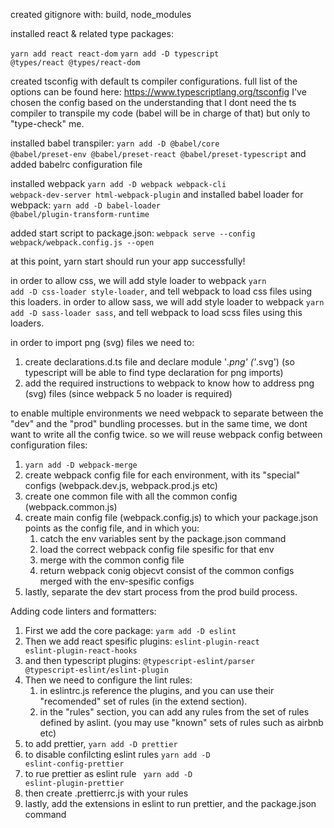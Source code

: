 
created gitignore with: build, node_modules

installed react & related type packages:

<code>yarn add react react-dom</code>
<code>yarn add -D typescript @types/react @types/react-dom</code>

created tsconfig with default ts compiler configurations. full list of the options can be found here: https://www.typescriptlang.org/tsconfig
I've chosen the config based on the understanding that I dont need the ts compiler to transpile my code (babel will be in charge of that) but only to "type-check" me.

installed babel transpiler:
<code>yarn add -D @babel/core @babel/preset-env @babel/preset-react @babel/preset-typescript</code>
and added babelrc configuration file

installed webpack
<code>yarn add -D webpack webpack-cli webpack-dev-server html-webpack-plugin</code>
and installed babel loader for webpack:
<code>yarn add -D babel-loader @babel/plugin-transform-runtime</code>

added start script to package.json: <code>webpack serve --config webpack/webpack.config.js --open</code>

at this point, yarn start should run your app successfully!

in order to allow css, we will add style loader to webpack <code>yarn add -D css-loader style-loader</code>, and tell webpack to load css files using this loaders.
in order to allow sass, we will add style loader to webpack <code>yarn add -D sass-loader sass</code>, and tell webpack to load scss files using this loaders.

in order to import png (svg) files we need to:
1. create declarations.d.ts file and declare module '*.png' ('*.svg') (so typescript will be able to find type declaration for png imports)
2. add the required instructions to webpack to know how to address png (svg) files (since webpack 5 no loader is required)

to enable multiple environments we need webpack to separate between the "dev" and the "prod" bundling processes. but in the same time, we dont want to write all the config twice. so we will reuse webpack config between configuration files:
1. <code>yarn add -D webpack-merge</code>
2. create webpack config file for each environment, with its "special" configs (webpack.dev.js, webpack.prod.js etc)
3. create one common file with all the common config (webpack.common.js)
4. create main config file (webpack.config.js) to which your package.json points as the config file, and in which you:
   1.  catch the env variables sent by the package.json command
   2.  load the correct webpack config file spesific for that env
   3.  merge with the common config file
   4.  return webpack conig objecvt consist of the common configs merged with the env-spesific configs
5.  lastly, separate the dev start process from the prod build process.

Adding code linters and formatters:
1. First we add the core package: <code>yarm add -D eslint</code>
2. Then we add react spesific plugins: <code>eslint-plugin-react eslint-plugin-react-hooks</code>
3. and then typescript plugins: <code>@typescript-eslint/parser @typescript-eslint/eslint-plugin</code>
4. Then we need to configure the lint rules:
   1. in eslintrc.js reference the plugins, and you can use their "recomended" set of rules (in the extend section).
   2. in the "rules" section, you can add any rules from the set of rules defined by aslint. (you may use "known" sets of rules such as airbnb etc)
5. to add prettier, <code>yarn add -D prettier</code>
6. to disable confilcting eslint rules <code>yarn add -D eslint-config-prettier</code>
7. to rue prettier as eslint rule <code> yarn add -D eslint-plugin-prettier</code>
8. then create .prettierrc.js with your rules
9. lastly, add the extensions in eslint to run prettier, and the package.json command